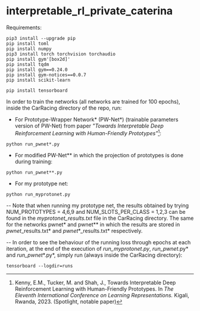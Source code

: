 # interpretable_rl_private_caterina


Requirements:
```
pip3 install --upgrade pip
pip install toml
pip install numpy
pip3 install torch torchvision torchaudio
pip install gym'[box2d]'
pip install tqdm
pip install gym==0.24.0
pip install gym-notices==0.0.7
pip install scikit-learn

pip install tensorboard
```
In order to train the networks (all networks are trained for 100 epochs), inside the CarRacing directory of the repo, run:

- For Prototype-Wrapper Network* (PW-Net*) (trainable parameters version of PW-Net) from paper *"Towards Interpretable Deep Reinforcement Learning with Human-Friendly Prototypes"*[^1]:
```
python run_pwnet*.py
```

- For modified PW-Net** in which the projection of prototypes is done during training:
```
python run_pwnet**.py
```

- For my prototype net:
```
python run_myprotonet.py
```
-- Note that when running my prototype net, the results obtained by trying NUM_PROTOTYPES = 4,6,9 and NUM_SLOTS_PER_CLASS = 1,2,3 can be found in the *myprotonet_results.txt* file in the CarRacing directory. The same for the networks pwnet* and pwnet** in which the results are stored in *pwnet*_results.txt* and *pwnet**_results.txt* respectively.

-- In order to see the behaviour of the running loss through epochs at each iteration, at the end of the execution of *run_myprotonet.py*, *run_pwnet*.py* and *run_pwnet**.py*, simply run (always inside the CarRacing directory):
```
tensorboard --logdir=runs
```

[^1]: Kenny, E.M., Tucker, M. and Shah, J., Towards Interpretable Deep Reinforcement Learning with Human-Friendly Prototypes. In *The Eleventh International Conference on Learning Representations.* Kigali, Rwanda, 2023. (Spotlight, notable paper)
